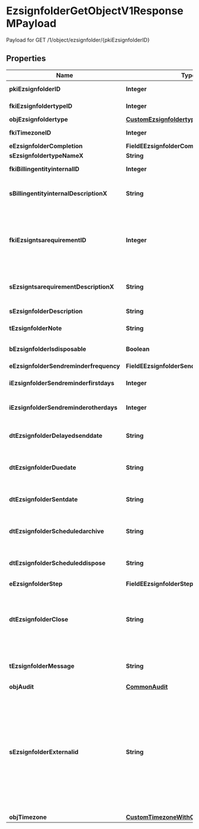 

# EzsignfolderGetObjectV1ResponseMPayload

Payload for GET /1/object/ezsignfolder/{pkiEzsignfolderID}

## Properties

| Name | Type | Description | Notes |
|------------ | ------------- | ------------- | -------------|
|**pkiEzsignfolderID** | **Integer** | The unique ID of the Ezsignfolder |  |
|**fkiEzsignfoldertypeID** | **Integer** | The unique ID of the Ezsignfoldertype. |  [optional] |
|**objEzsignfoldertype** | [**CustomEzsignfoldertypeResponse**](CustomEzsignfoldertypeResponse.md) |  |  [optional] |
|**fkiTimezoneID** | **Integer** | The unique ID of the Timezone |  [optional] |
|**eEzsignfolderCompletion** | **FieldEEzsignfolderCompletion** |  |  |
|**sEzsignfoldertypeNameX** | **String** |  |  [optional] |
|**fkiBillingentityinternalID** | **Integer** | The unique ID of the Billingentityinternal. |  [optional] |
|**sBillingentityinternalDescriptionX** | **String** | The description of the Billingentityinternal in the language of the requester |  [optional] |
|**fkiEzsigntsarequirementID** | **Integer** | The unique ID of the Ezsigntsarequirement.  Determine if a Time Stamping Authority should add a timestamp on each of the signature. Valid values:  |Value|Description| |-|-| |1|No. TSA Timestamping will requested. This will make all signatures a lot faster since no round-trip to the TSA server will be required. Timestamping will be made using eZsign server&#39;s time.| |2|Best effort. Timestamping from a Time Stamping Authority will be requested but is not mandatory. In the very improbable case it cannot be completed, the timestamping will be made using eZsign server&#39;s time. **Additional fee applies**| |3|Mandatory. Timestamping from a Time Stamping Authority will be requested and is mandatory. In the very improbable case it cannot be completed, the signature will fail and the user will be asked to retry. **Additional fee applies**| |  [optional] |
|**sEzsigntsarequirementDescriptionX** | **String** | The description of the Ezsigntsarequirement in the language of the requester |  [optional] |
|**sEzsignfolderDescription** | **String** | The description of the Ezsignfolder |  |
|**tEzsignfolderNote** | **String** | Note about the Ezsignfolder |  [optional] |
|**bEzsignfolderIsdisposable** | **Boolean** | If the Ezsigndocument can be disposed |  [optional] |
|**eEzsignfolderSendreminderfrequency** | **FieldEEzsignfolderSendreminderfrequency** |  |  [optional] |
|**iEzsignfolderSendreminderfirstdays** | **Integer** | The number of days before the the first reminder sending |  [optional] |
|**iEzsignfolderSendreminderotherdays** | **Integer** | The number of days after the first reminder sending |  [optional] |
|**dtEzsignfolderDelayedsenddate** | **String** | The date and time at which the Ezsignfolder will be sent in the future. |  [optional] |
|**dtEzsignfolderDuedate** | **String** | The maximum date and time at which the Ezsignfolder can be signed. |  [optional] |
|**dtEzsignfolderSentdate** | **String** | The date and time at which the Ezsignfolder was sent the last time. |  [optional] |
|**dtEzsignfolderScheduledarchive** | **String** | The scheduled date and time at which the Ezsignfolder should be archived. |  [optional] |
|**dtEzsignfolderScheduleddispose** | **String** | The scheduled date at which the Ezsignfolder should be Disposed. |  [optional] |
|**eEzsignfolderStep** | **FieldEEzsignfolderStep** |  |  [optional] |
|**dtEzsignfolderClose** | **String** | The date and time at which the Ezsignfolder was closed. Either by applying the last signature or by completing it prematurely. |  [optional] |
|**tEzsignfolderMessage** | **String** | A custom text message that will be added to the email sent. |  [optional] |
|**objAudit** | [**CommonAudit**](CommonAudit.md) |  |  [optional] |
|**sEzsignfolderExternalid** | **String** | This field can be used to store an External ID from the client&#39;s system.  Anything can be stored in this field, it will never be evaluated by the eZmax system and will be returned AS-IS.  To store multiple values, consider using a JSON formatted structure, a URL encoded string, a CSV or any other custom format.  |  [optional] |
|**objTimezone** | [**CustomTimezoneWithCodeResponse**](CustomTimezoneWithCodeResponse.md) |  |  [optional] |



